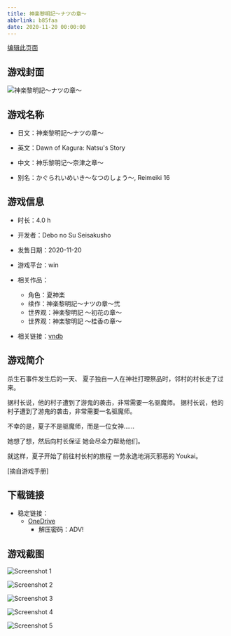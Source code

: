 ```yaml
---
title: 神楽黎明記～ナツの章～
abbrlink: b85faa
date: 2020-11-20 00:00:00
---
```

[编辑此页面](https://github.com/ACG-3/ADV3-source/blob/main/source/_posts/games/%E7%A5%9E%E6%A5%BD%E9%BB%8E%E6%98%8E%E8%A8%98%EF%BD%9E%E3%83%8A%E3%83%84%E3%81%AE%E7%AB%A0%EF%BD%9E.md)

## 游戏封面

![神楽黎明記～ナツの章～](https://pan.timero.xyz/d/onedrive/img_lib_001/%E7%A5%9E%E6%A5%BD%E9%BB%8E%E6%98%8E%E8%A8%98%EF%BD%9E%E3%83%8A%E3%83%84%E3%81%AE%E7%AB%A0%EF%BD%9E_cover.avif)


## 游戏名称

- 日文：神楽黎明記～ナツの章～
- 英文：Dawn of Kagura: Natsu's Story
- 中文：神乐黎明记～奈津之章～

- 别名：かぐられいめいき～なつのしょう～, Reimeiki 16


## 游戏信息

- 时长：4.0 h
- 开发者：Debo no Su Seisakusho
- 发售日期：2020-11-20
- 游戏平台：win
- 相关作品：
   - 角色：夏神楽
   - 续作：神楽黎明記～ナツの章～弐
   - 世界观：神楽黎明記 ～初花の章～
   - 世界观：神楽黎明記 ～桂香の章～

- 相关链接：[vndb](https://vndb.org/v29733)


## 游戏简介

杀生石事件发生后的一天、
夏子独自一人在神社打理祭品时，邻村的村长走了过来。

据村长说，他的村子遭到了游鬼的袭击，非常需要一名驱魔师。
据村长说，他的村子遭到了游鬼的袭击，非常需要一名驱魔师。

不幸的是，夏子不是驱魔师，而是一位女神......

她想了想，然后向村长保证
她会尽全力帮助他们。

就这样，夏子开始了前往村长村的旅程
一劳永逸地消灭邪恶的 Youkai。

[摘自游戏手册]


## 下载链接

- 稳定链接：
    - [OneDrive](https://pan.timero.xyz/onedrive/adv_lib_001/%E7%A5%9E%E6%A5%BD%E9%BB%8E%E6%98%8E%E8%A8%98%EF%BD%9E%E3%83%8A%E3%83%84%E3%81%AE%E7%AB%A0%EF%BD%9E)
        - 解压密码：ADV!



## 游戏截图


![Screenshot 1](https://pan.timero.xyz/d/onedrive/img_lib_001/%E7%A5%9E%E6%A5%BD%E9%BB%8E%E6%98%8E%E8%A8%98%EF%BD%9E%E3%83%8A%E3%83%84%E3%81%AE%E7%AB%A0%EF%BD%9E_Screenshot_1.avif)

![Screenshot 2](https://pan.timero.xyz/d/onedrive/img_lib_001/%E7%A5%9E%E6%A5%BD%E9%BB%8E%E6%98%8E%E8%A8%98%EF%BD%9E%E3%83%8A%E3%83%84%E3%81%AE%E7%AB%A0%EF%BD%9E_Screenshot_2.avif)

![Screenshot 3](https://pan.timero.xyz/d/onedrive/img_lib_001/%E7%A5%9E%E6%A5%BD%E9%BB%8E%E6%98%8E%E8%A8%98%EF%BD%9E%E3%83%8A%E3%83%84%E3%81%AE%E7%AB%A0%EF%BD%9E_Screenshot_3.avif)

![Screenshot 4](https://pan.timero.xyz/d/onedrive/img_lib_001/%E7%A5%9E%E6%A5%BD%E9%BB%8E%E6%98%8E%E8%A8%98%EF%BD%9E%E3%83%8A%E3%83%84%E3%81%AE%E7%AB%A0%EF%BD%9E_Screenshot_4.avif)

![Screenshot 5](https://pan.timero.xyz/d/onedrive/img_lib_001/%E7%A5%9E%E6%A5%BD%E9%BB%8E%E6%98%8E%E8%A8%98%EF%BD%9E%E3%83%8A%E3%83%84%E3%81%AE%E7%AB%A0%EF%BD%9E_Screenshot_5.avif)

